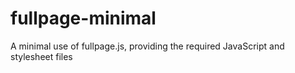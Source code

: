 # fullpage-minimal
A minimal use of fullpage.js, providing the required JavaScript and stylesheet files
